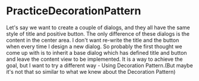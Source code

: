 # PracticeDecorationPattern
Let's say we want to create a couple of dialogs, and they all have the same style of title and positive button. 
The only difference of these dialogs is the content in the center area. I don't want re-write the title and the button 
when every time I design a new dialog. So probably the first thought we come up with is to inherit a base dialog which has
defined title and button and leave the content view to be implemented. It is a way to achieve the goal, but I want to try 
a different way - Using Decoration Pattern.(But maybe it's not that so similar to what we knew about the Decoration 
Pattern)
